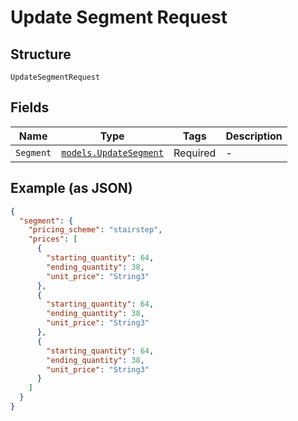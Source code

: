 
# Update Segment Request

## Structure

`UpdateSegmentRequest`

## Fields

| Name | Type | Tags | Description |
|  --- | --- | --- | --- |
| `Segment` | [`models.UpdateSegment`](../../doc/models/update-segment.md) | Required | - |

## Example (as JSON)

```json
{
  "segment": {
    "pricing_scheme": "stairstep",
    "prices": [
      {
        "starting_quantity": 64,
        "ending_quantity": 38,
        "unit_price": "String3"
      },
      {
        "starting_quantity": 64,
        "ending_quantity": 38,
        "unit_price": "String3"
      },
      {
        "starting_quantity": 64,
        "ending_quantity": 38,
        "unit_price": "String3"
      }
    ]
  }
}
```

